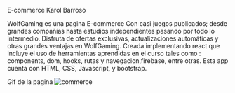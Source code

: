 E-commerce
Karol Barroso

WolfGaming es una pagina E-commerce Con casi juegos publicados; desde grandes compañías hasta estudios independientes pasando por todo lo intermedio. 
Disfruta de ofertas exclusivas, actualizaciones automáticas y otras grandes ventajas en WolfGaming. Creada implementando react que incluye el uso de herramientas aprendidas en el curso tales como :
components, dom, hooks, rutas y navegacion,firebase, entre otras. Esta app cuenta con HTML, CSS, Javascript, y bootstrap.

Gif de la pagina 
<IMG SRC="https://media.giphy.com/media/pW8as9ZPlSAF8lYxmP/giphy.gif" ALT="commerce">